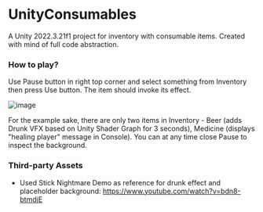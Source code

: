 # UnityConsumables
A Unity 2022.3.21f1 project for inventory with consumable items. Created with mind of full code abstraction.

### How to play?
Use Pause button in right top corner and select something from Inventory then press Use button. The item should invoke its effect.

![image](https://github.com/user-attachments/assets/56dd0e75-00d7-49a6-8a76-63f9e6df5f7b)

For the example sake, there are only two items in Inventory - Beer (adds Drunk VFX based on Unity Shader Graph for 3 seconds), Medicine (displays "healing player" message in Console).
You can at any time close Pause to inspect the background.


### Third-party Assets
- Used Stick Nightmare Demo as reference for drunk effect and placeholder background: https://www.youtube.com/watch?v=bdn8-btmdjE
